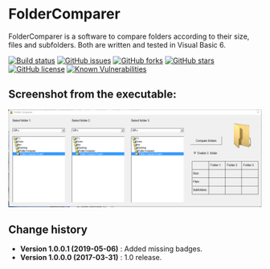 FolderComparer
==============

FolderComparer is a software to compare folders according to their size, files and subfolders.
Both are written and tested in Visual Basic 6.

[![Build status](https://ci.appveyor.com/api/projects/status/b9cx4wa8y1s22chh?svg=true)](https://ci.appveyor.com/project/SeppPenner/foldercomparer)
[![GitHub issues](https://img.shields.io/github/issues/SeppPenner/FolderComparer.svg)](https://github.com/SeppPenner/FolderComparer/issues)
[![GitHub forks](https://img.shields.io/github/forks/SeppPenner/FolderComparer.svg)](https://github.com/SeppPenner/FolderComparer/network)
[![GitHub stars](https://img.shields.io/github/stars/SeppPenner/FolderComparer.svg)](https://github.com/SeppPenner/FolderComparer/stargazers)
[![GitHub license](https://img.shields.io/badge/license-AGPL-blue.svg)](https://raw.githubusercontent.com/SeppPenner/FolderComparer/master/License.txt)
[![Known Vulnerabilities](https://snyk.io/test/github/SeppPenner/FolderComparer/badge.svg)](https://snyk.io/test/github/SeppPenner/FolderComparer)

## Screenshot from the executable:
![Screenshot from the executable](https://github.com/SeppPenner/FolderComparer/blob/master/Screenshot.PNG "Screenshot from the executable")

Change history
--------------

* **Version 1.0.0.1 (2019-05-06)** : Added missing badges.
* **Version 1.0.0.0 (2017-03-31)** : 1.0 release.
